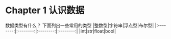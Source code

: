 # Chapter 1 认识数据

数据类型有什么？
下面列出一些常用的类型
|整数型|字符串|浮点型|布尔型|
|:--------:|:--------:|:--------:|:--------:|
|int|str|float|bool|
